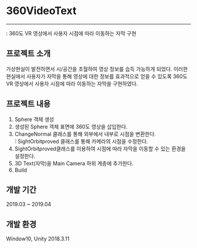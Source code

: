 # 360VideoText
- - -
: 360도 VR 영상에서 사용자 시점에 따라 이동하는 자막 구현



##  프로젝트 소개
가상현실이 발전하면서 시/공간을 초월하여 영상 정보를 습득 가능하게 되었다.
이러한 현실에서 사용자가 자막을 통해 영상에 대한 정보를 효과적으로 얻을 수 있도록 360도 VR 영상에서 사용자 시점에 따라 이동하는 자막을 구현하였다.



##  프로젝트 내용
1) Sphere 객체 생성
2) 생성된 Sphere 객체 표면에 360도 영상을 삽입한다.
3) ChangeNormal 클래스를 통해 외부에서 내부로 시점을 변환한다.  
    :grey_exclamation: SightOrbitproved 클래스를 통해 카메라의 시점을 수정한다.
4) SightOrbitproved클래스를 이용하여 시점에 따라 자막을 이동할 수 있는 환경을 설정한다.
5) 3D Text(자막)을 Main Camera 하위 계층에 추가한다.
6) Build



##  개발 기간
2019.03 ~ 2019.04



##  개발 환경
Window10, Unity 2018.3.11


